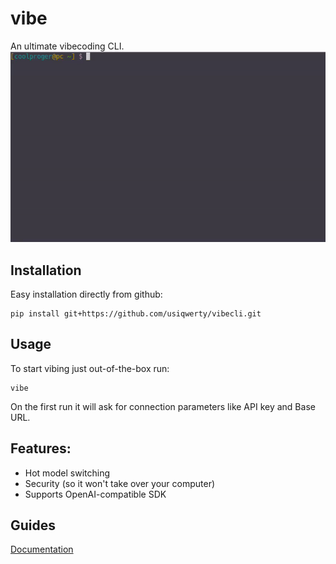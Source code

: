 # vibe
An ultimate vibecoding CLI.
![](docs/demo.gif)
## Installation
Easy installation directly from github:
```shell
pip install git+https://github.com/usiqwerty/vibecli.git
```

## Usage
To start vibing just out-of-the-box run:
```shell
vibe
```
On the first run it will ask for connection parameters like API key and Base URL.

## Features:
- Hot model switching
- Security (so it won't take over your computer)
- Supports OpenAI-compatible SDK

## Guides

[Documentation](docs/index.md)